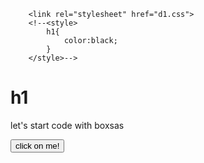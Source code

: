 
<html lang="en">
<head>
    <meta charset="UTF-8">
    <meta name="viewport" content="width=device-width, initial-scale=1.0">
    <title>Doc</title>
    
        <link rel="stylesheet" href="d1.css">
        <!--<style>
            h1{
                color:black;
            }
        </style>-->
    
</head>
<body>
    <h1>h1</h1>
    <p>
        let's start code with boxsas
    </p>
    <button>
        click on  me!
    </button>
    <script src="DOM.js"></script>
    
</body>
</html>
